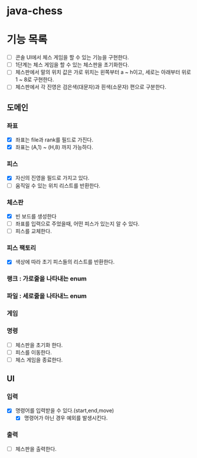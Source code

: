 # java-chess

# 기능 목록

- [ ] 콘솔 UI에서 체스 게임을 할 수 있는 기능을 구현한다.
- [ ] 1단계는 체스 게임을 할 수 있는 체스판을 초기화한다.
- [ ] 체스판에서 말의 위치 값은 가로 위치는 왼쪽부터 a ~ h이고, 세로는 아래부터 위로 1 ~ 8로 구현한다.
- [ ] 체스판에서 각 진영은 검은색(대문자)과 흰색(소문자) 편으로 구분한다.

## 도메인

### 좌표

- [x] 좌표는 file과 rank를 필드로 가진다.
- [x] 좌표는 (A,1) ~ (H,8) 까지 가능하다.

### 피스

- [x] 자신의 진영을 필드로 가지고 있다.
- [ ] 움직일 수 있는 위치 리스트를 반환한다.

### 체스판

- [x] 빈 보드를 생성한다
- [ ] 좌표를 입력으로 주었을때, 어떤 피스가 있는지 알 수 있다.
- [ ] 피스를 교체한다.

### 피스 팩토리

- [x] 색상에 따라 초기 피스들의 리스트를 반환한다.

### 랭크 : 가로줄을 나타내는 enum

### 파일 : 세로줄을 나타내느 enum

### 게임

### 명령

- [ ] 체스판을 초기화 한다.
- [ ] 피스를 이동한다.
- [ ] 체스 게임을 종료한다.

## UI

### 입력

- [x] 명령어를 입력받을 수 있다.(start,end,move)
    - [x] 명령어가 아닌 경우 예외를 발생시킨다.

### 출력

- [ ] 체스판을 출력한다.